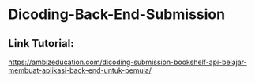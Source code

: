 # Dicoding-Back-End-Submission

## Link Tutorial:
https://ambizeducation.com/dicoding-submission-bookshelf-api-belajar-membuat-aplikasi-back-end-untuk-pemula/
